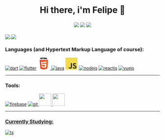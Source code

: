 <h1 align="center">Hi there, i'm Felipe 👋</h1>

<h3 align="center">
<a href="https://www.facebook.com/felipenario.s/" target="_blank"><img src="https://img.shields.io/badge/Facebook-1877F2?style=for-the-badge&logo=facebook&logoColor=white"></a>
<a href="https://www.instagram.com/felipenario/" target="_blank"><img src="https://img.shields.io/badge/Instagram-E4405F?style=for-the-badge&logo=instagram&logoColor=white"></a>
<a href="https://www.linkedin.com/in/felipenario/" target="_blank"><img src="https://img.shields.io/badge/LinkedIn-0077B5?style=for-the-badge&logo=linkedin&logoColor=white"></a>
</h3>

<a href="https://github.com/felipenario/github-readme-stats">
  <img align="center" src="https://github-readme-stats.vercel.app/api?username=felipenario&show_icons=true&theme=radical" />
</a>
<a href="https://github.com/felipenario/convoychat">
  <img align="center" src="https://github-readme-stats.vercel.app/api/top-langs/?username=felipenario&layout=compact&theme=radical" />
</a>


<h3 align="left">Languages (and Hypertext Markup Language of course):</h3>
<a href="https://dart.dev/" target="_blank"> <img src="https://cdn.jsdelivr.net/gh/devicons/devicon/icons/dart/dart-original.svg" alt="dart" width="40" height="40"/></a>  
<a href="https://flutter.dev" target="_blank"><img src="https://www.vectorlogo.zone/logos/flutterio/flutterio-icon.svg" alt="flutter" width="40" height="40"/></a>
<a href="https://www.w3.org/html/" target="_blank"> <img src="https://raw.githubusercontent.com/devicons/devicon/master/icons/html5/html5-original-wordmark.svg" alt="html5" width="40" height="40"/>
<a href="https://www.java.com/pt-BR/" target="_blank"> <img src="https://cdn.jsdelivr.net/gh/devicons/devicon/icons/java/java-original.svg" alt="java" width="40" height="40"/></a>
<a href="https://developer.mozilla.org/en-US/docs/Web/JavaScript" target="_blank"> <img src="https://raw.githubusercontent.com/devicons/devicon/master/icons/javascript/javascript-original.svg" alt="javascript" width="40" height="40"/></a>
<a href="https://nodejs.org" target="_blank"> <img src="https://cdn.jsdelivr.net/gh/devicons/devicon/icons/nodejs/nodejs-original.svg" alt="nodejs" width="40" height="40"/></a>
<a href="https://vuejs.org/" target="_blank"> <img src="https://cdn.jsdelivr.net/gh/devicons/devicon/icons/react/react-original.svg" alt="reactjs" width="40" height="40"/></a>
<a href="https://vuejs.org/" target="_blank"> <img src="https://cdn.jsdelivr.net/gh/devicons/devicon/icons/vuejs/vuejs-original.svg" alt="vuejs" width="40" height="40"/></a>
  
----
  
<h3 align="left">Tools:</h3>
<a href="https://firebase.google.com/?hl=pt" target="_blank"> <img src="https://cdn.jsdelivr.net/gh/devicons/devicon/icons/firebase/firebase-plain.svg" alt="firebase" width="40" height="40"/></a> 
<a href="https://git-scm.com/" target="_blank"><img src="https://www.vectorlogo.zone/logos/git-scm/git-scm-icon.svg" alt="git" width="40" height="40"/>
<a href="https://www.mongodb.com/pt-br" target="_blank"><img src="https://cdn.jsdelivr.net/gh/devicons/devicon/icons/mongodb/mongodb-original.svg" "alt="mongodb" width="40" height="40"/>
<a href="https://www.postgresql.org/" target="_blank"><img src="https://cdn.jsdelivr.net/gh/devicons/devicon/icons/postgresql/postgresql-original.svg" "alt="postgres" width="40" height="40"/>
  
----
  
<h3 align="left">Currently Studying:</h3>
<a href="https://www.typescriptlang.org/" target="_blank"> <img src="https://cdn.jsdelivr.net/gh/devicons/devicon/icons/typescript/typescript-original.svg" alt="ts" width="40" height="40"/></a>
